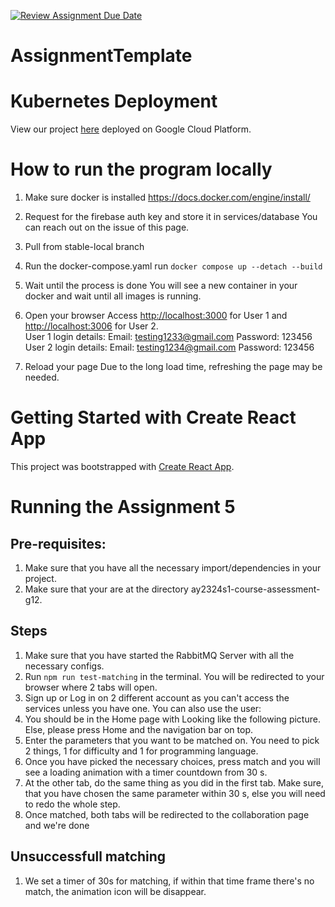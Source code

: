 [![Review Assignment Due Date](https://classroom.github.com/assets/deadline-readme-button-24ddc0f5d75046c5622901739e7c5dd533143b0c8e959d652212380cedb1ea36.svg)](https://classroom.github.com/a/6BOvYMwN)
# AssignmentTemplate

# Kubernetes Deployment

View our project [here](http://http://35.198.205.80/) deployed on Google Cloud Platform.

# How to run the program locally

1. Make sure docker is installed
https://docs.docker.com/engine/install/

2. Request for the firebase auth key and store it in services/database
You can reach out on the issue of this page.

3. Pull from stable-local branch

4. Run the docker-compose.yaml
run `docker compose up --detach --build`

5. Wait until the process is done
You will see a new container in your docker and wait until all images is running.

6. Open your browser
Access [http://localhost:3000](http://localhost:3000) for User 1 and [http://localhost:3006](http://localhost:3006) for User 2. <br>
User 1 login details: Email: testing1233@gmail.com Password: 123456 <br>
User 2 login details: Email: testing1234@gmail.com Password: 123456

7. Reload your page
Due to the long load time, refreshing the page may be needed.

# Getting Started with Create React App
This project was bootstrapped with [Create React App](https://github.com/facebook/create-react-app).

# Running the Assignment 5
## Pre-requisites:
1. Make sure that you have all the necessary import/dependencies in your project.
2. Make sure that your are at the directory ay2324s1-course-assessment-g12.

## Steps
1. Make sure that you have started the RabbitMQ Server with all the necessary configs.
2. Run `npm run test-matching` in the terminal. You will be redirected to your browser where 2 tabs will open.
3. Sign up or Log in on 2 different account as you can't access the services unless you have one. You can also use the user:
4. You should be in the Home page with Looking like the following picture. Else, please press Home and the navigation bar on top.
5. Enter the parameters that you want to be matched on. You need to pick 2 things, 1 for difficulty and 1 for programming language.
6. Once you have picked the necessary choices, press match and you will see a loading animation with a timer countdown from 30 s.
7. At the other tab, do the same thing as you did in the first tab. Make sure, that you have chosen  the same parameter within 30 s, else you will need to redo the whole step.
8. Once matched, both tabs will be redirected to the collaboration page and we're done

## Unsuccessfull matching
1. We set a timer of 30s for matching, if within that time frame there's no match, the animation icon will be disappear. 


